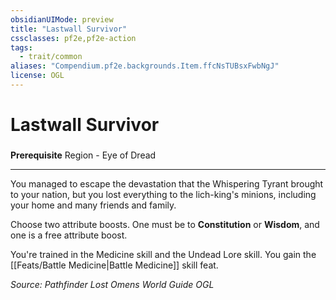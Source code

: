 ```yaml
---
obsidianUIMode: preview
title: "Lastwall Survivor"
cssclasses: pf2e,pf2e-action
tags:
  - trait/common
aliases: "Compendium.pf2e.backgrounds.Item.ffcNsTUBsxFwbNgJ"
license: OGL
---
```

# Lastwall Survivor

### 






**Prerequisite** Region - Eye of Dread

* * *

You managed to escape the devastation that the Whispering Tyrant brought to your nation, but you lost everything to the lich-king's minions, including your home and many friends and family.

Choose two attribute boosts. One must be to **Constitution** or **Wisdom**, and one is a free attribute boost.

You're trained in the Medicine skill and the Undead Lore skill. You gain the [[Feats/Battle Medicine|Battle Medicine]] skill feat.

*Source: Pathfinder Lost Omens World Guide*
*OGL*